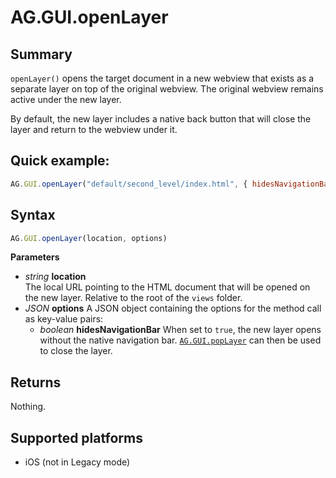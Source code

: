 # AG.GUI.openLayer

## Summary
`openLayer()` opens the target document in a new webview that exists as a separate layer on top of the original webview. The original webview remains active under the new layer.

By default, the new layer includes a native back button that will close the layer and return to the webview under it.

## Quick example:
```javascript
AG.GUI.openLayer("default/second_level/index.html", { hidesNavigationBar: true });
```

## Syntax
```javascript
AG.GUI.openLayer(location, options)
```

**Parameters**

* *string* **location**<br>
  The local URL pointing to the HTML document that will be opened on the new layer. Relative to the root of the `views` folder.
* *JSON* **options**
  A JSON object containing the options for the method call as key-value pairs:
	* *boolean* **hidesNavigationBar**
  	When set to `true`, the new layer opens without the native navigation bar. [`AG.GUI.popLayer`](popLayer.md) can then be used to close the layer.

## Returns
Nothing.

## Supported platforms
* iOS (not in Legacy mode)